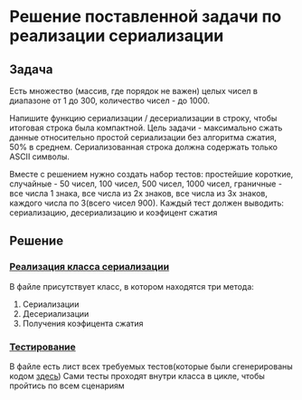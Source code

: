 # Решение поставленной задачи по реализации сериализации

## Задача
Есть множество (массив, где порядок не важен) целых чисел в диапазоне от 1 до 300, количество чисел - до 1000. 

Напишите функцию сериализации / десериализации в строку, чтобы итоговая строка была компактной.
Цель задачи - максимально сжать данные относительно простой сериализации без алгоритма сжатия, 50% в среднем. Сериализованная строка должна содержать только ASCII символы.

Вместе с решением нужно создать набор тестов: простейшие короткие, случайные - 50 чисел, 100 чисел, 500 чисел, 1000 чисел, граничные - все числа 1 знака, все числа из 2х знаков, все числа из 3х знаков, каждого числа по 3(всего чисел 900).
Каждый тест должен выводить: сериализацию, десериализацию и коэфицент сжатия

## Решение

### [Реализация класса сериализации](https://github.com/RedJabka/Simple-serialization-python/blob/master/Serialization.py)
В файле присутствует класс, в котором находятся три метода:
1. Сериализации
2. Десериализации
3. Получения коэфицента сжатия

### [Тестирование](https://github.com/RedJabka/Simple-serialization-python/blob/master/TestSerialization.py)
В файле есть лист всех требуемых тестов(которые были сгенерированы кодом [здесь](https://github.com/RedJabka/Simple-serialization-python/blob/master/Generate_tests.py))
Сами тесты проходят внутри класса в цикле, чтобы пройтись по всем сценариям


